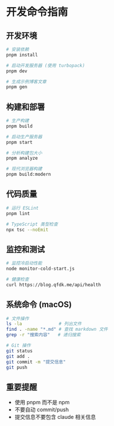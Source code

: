 # 开发命令指南

## 开发环境
```bash
# 安装依赖
pnpm install

# 启动开发服务器 (使用 turbopack)
pnpm dev

# 生成示例博客文章
pnpm gen
```

## 构建和部署
```bash
# 生产构建
pnpm build

# 启动生产服务器
pnpm start

# 分析构建包大小
pnpm analyze

# 现代浏览器构建
pnpm build:modern
```

## 代码质量
```bash
# 运行 ESLint
pnpm lint

# TypeScript 类型检查
npx tsc --noEmit
```

## 监控和测试
```bash
# 监控冷启动性能
node monitor-cold-start.js

# 健康检查
curl https://blog.qfdk.me/api/health
```

## 系统命令 (macOS)
```bash
# 文件操作
ls -la              # 列出文件
find . -name "*.md" # 查找 markdown 文件
grep -r "搜索内容"   # 递归搜索

# Git 操作
git status
git add .
git commit -m "提交信息"
git push
```

## 重要提醒
- 使用 pnpm 而不是 npm
- 不要自动 commit/push
- 提交信息不要包含 claude 相关信息